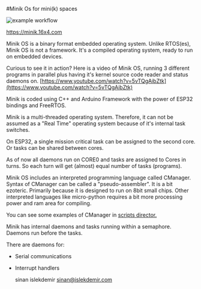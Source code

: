 #Minik Os for mini(k) spaces

![example workflow](https://github.com/sinanislekdemir/minik/actions/workflows/build-test.yml/badge.svg)

https://minik.16x4.com

Minik OS is a binary format embedded operating system. Unlike RTOS(es),
Minik OS is not a framework. It's a compiled operating system, ready
to run on embedded devices.

Curious to see it in action? Here is a video of Minik OS, running 3 different
programs in parallel plus having it's kernel source code reader and status
daemons on. [https://www.youtube.com/watch?v=5vTQgAibZtk](https://www.youtube.com/watch?v=5vTQgAibZtk)

Minik is coded using C++ and Arduino Framework with the power of ESP32 bindings
and FreeRTOS.

Minik is a multi-threaded operating system. Therefore, it can not be assumed
as a "Real Time" operating system because of it's internal task switches.

On ESP32, a single mission critical task can be assigned to the second core.
Or tasks can be shared between cores.

As of now all daemons run on CORE0 and tasks are assigned to Cores in turns.
So each turn will get (almost) equal number of tasks (programs).

Minik OS includes an interpreted programming language called CManager. Syntax
of CManager can be called a "pseudo-assembler". It is a bit ezoteric. Primarily
because it is designed to run on 8bit small chips. Other interpreted languages
like micro-python requires a bit more processing power and ram area for compiling.

You can see some examples of CManager in [scripts director.](https://github.com/sinanislekdemir/minik/tree/main/scripts)

Minik has internal daemons and tasks running within a semaphore. Daemons run before
the tasks.

There are daemons for:

- Serial communications
- Interrupt handlers

    sinan islekdemir
    sinan@islekdemir.com
